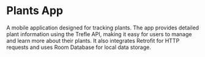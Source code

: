 # Plants App
A mobile application designed for tracking plants. The app provides detailed plant information using the Trefle API,
making it easy for users to manage and learn more about their plants. It also integrates Retrofit for HTTP requests
and uses Room Database for local data storage.
